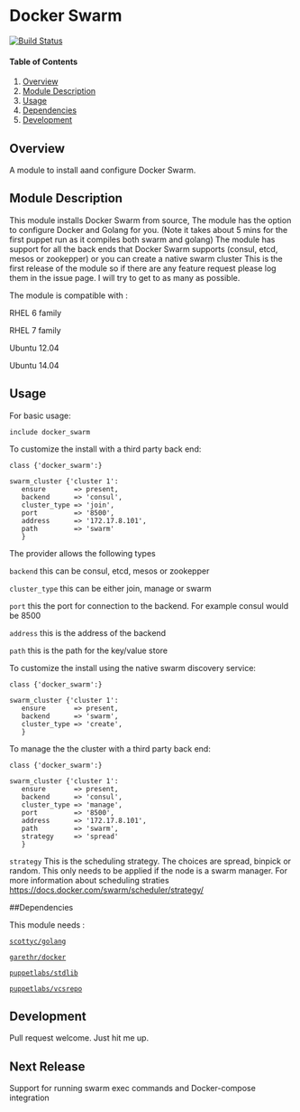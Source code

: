 # Docker Swarm

[![Build Status](https://travis-ci.org/scotty-c/puppet-swarm.svg?branch=master)](https://travis-ci.org/scotty-c/puppet-swarm)

#### Table of Contents

1. [Overview](#overview)
2. [Module Description](#module-description)
3. [Usage](#usage)
4. [Dependencies](#dependencies) 
5. [Development](#development)

## Overview

A module to install aand configure Docker Swarm.

## Module Description

This module installs Docker Swarm from source, The module has the option to configure Docker and Golang for you. (Note it takes about 5 mins for the first puppet run as it compiles both swarm and golang)
The module has support for all the back ends that Docker Swarm supports (consul, etcd, mesos or zookepper) or you can create a native swarm cluster
This is the first release of the module so if there are any feature request please log them in the issue page. I will try to get to as many as possible.


The module is compatible with :

RHEL 6 family

RHEL 7 family

Ubuntu 12.04

Ubuntu 14.04


## Usage
For basic usage:
```
include docker_swarm
```
To customize the install with a third party back end:
```
class {'docker_swarm':}

swarm_cluster {'cluster 1':
   ensure       => present,
   backend      => 'consul',
   cluster_type => 'join',
   port         => '8500',
   address      => '172.17.8.101',
   path         => 'swarm'
   } 
```
The provider allows the following types

````backend```` this can be consul, etcd, mesos or zookepper


`````cluster_type````` this can be either join, manage or swarm


````port```` this the port for connection to the backend. For example consul would be 8500

 
````address```` this is the address of the backend


````path```` this is the path for the key/value store


To customize the install using the native swarm discovery service:
```
class {'docker_swarm':}

swarm_cluster {'cluster 1':
   ensure       => present,
   backend      => 'swarm',
   cluster_type => 'create',
   } 
```

To manage the the cluster with a third party back end:
```
class {'docker_swarm':}

swarm_cluster {'cluster 1':
   ensure       => present,
   backend      => 'consul',
   cluster_type => 'manage',
   port         => '8500',
   address      => '172.17.8.101',
   path         => 'swarm',
   strategy     => 'spread'  
   } 
```


````strategy```` This is the scheduling strategy. The choices are spread, binpick or random. This only needs to be applied if the node is a swarm manager.
For more information about scheduling straties https://docs.docker.com/swarm/scheduler/strategy/

##Dependencies 

This module needs : 

[`scottyc/golang`](https://github.com/scotty-c/puppet-golang)

[`garethr/docker`](https://github.com/garethr/garethr-docker)

[`puppetlabs/stdlib`](https://github.com/puppetlabs/puppetlabs-stdlib)

[`puppetlabs/vcsrepo`](https://github.com/puppetlabs/puppetlabs-vcsrepo)

## Development

Pull request welcome. Just hit me up.

## Next Release
Support for running swarm exec commands and Docker-compose integration